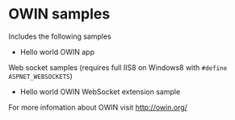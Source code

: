 # OWIN samples

Includes the following samples

* Hello world OWIN app

Web socket samples (requires full IIS8 on Windows8 with `#define ASPNET_WEBSOCKETS`)

* Hello world OWIN WebSocket extension sample

For more infomation about OWIN visit http://owin.org/
